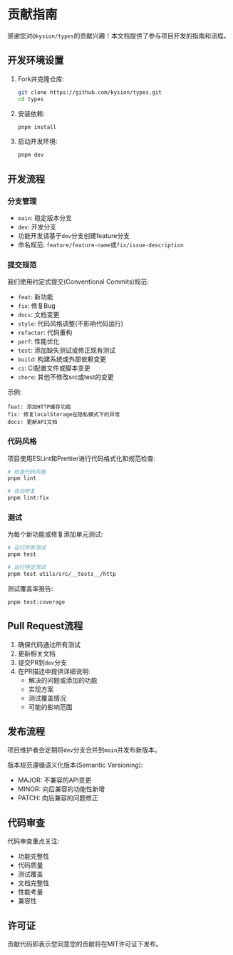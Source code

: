 # 贡献指南

感谢您对`@kysion/types`的贡献兴趣！本文档提供了参与项目开发的指南和流程。

## 开发环境设置

1. Fork并克隆仓库:

   ```bash
   git clone https://github.com/kysion/types.git
   cd types
   ```

2. 安装依赖:

   ```bash
   pnpm install
   ```

3. 启动开发环境:

   ```bash
   pnpm dev
   ```

## 开发流程

### 分支管理

- `main`: 稳定版本分支
- `dev`: 开发分支
- 功能开发请基于`dev`分支创建feature分支
- 命名规范: `feature/feature-name`或`fix/issue-description`

### 提交规范

我们使用约定式提交(Conventional Commits)规范:

- `feat`: 新功能
- `fix`: 修复Bug
- `docs`: 文档变更
- `style`: 代码风格调整(不影响代码运行)
- `refactor`: 代码重构
- `perf`: 性能优化
- `test`: 添加缺失测试或修正现有测试
- `build`: 构建系统或外部依赖变更
- `ci`: CI配置文件或脚本变更
- `chore`: 其他不修改src或test的变更

示例:

```text
feat: 添加HTTP缓存功能
fix: 修复localStorage在隐私模式下的异常
docs: 更新API文档
```

### 代码风格

项目使用ESLint和Prettier进行代码格式化和规范检查:

```bash
# 检查代码风格
pnpm lint

# 自动修复
pnpm lint:fix
```

### 测试

为每个新功能或修复添加单元测试:

```bash
# 运行所有测试
pnpm test

# 运行特定测试
pnpm test utils/src/__tests__/http
```

测试覆盖率报告:

```bash
pnpm test:coverage
```

## Pull Request流程

1. 确保代码通过所有测试
2. 更新相关文档
3. 提交PR到`dev`分支
4. 在PR描述中提供详细说明:
   - 解决的问题或添加的功能
   - 实现方案
   - 测试覆盖情况
   - 可能的影响范围

## 发布流程

项目维护者会定期将`dev`分支合并到`main`并发布新版本。

版本规范遵循语义化版本(Semantic Versioning):

- MAJOR: 不兼容的API变更
- MINOR: 向后兼容的功能性新增
- PATCH: 向后兼容的问题修正

## 代码审查

代码审查重点关注:

- 功能完整性
- 代码质量
- 测试覆盖
- 文档完整性
- 性能考量
- 兼容性

## 许可证

贡献代码即表示您同意您的贡献将在MIT许可证下发布。
